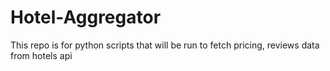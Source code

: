 # Hotel-Aggregator
This repo is for python scripts that will be run to fetch pricing, reviews data from hotels api
